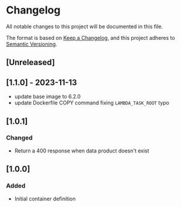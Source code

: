 <!-- markdownlint-disable MD003 -->

# Changelog

All notable changes to this project will be documented in this file.

The format is based on [Keep a Changelog](https://keepachangelog.com/en/1.0.0/),
and this project adheres to [Semantic Versioning](https://semver.org/spec/v2.0.0.html).

## [Unreleased]

## [1.1.0] - 2023-11-13

- update base image to 6.2.0
- update Dockerfile COPY command fixing `LAMBDA_TASK_ROOT` typo

## [1.0.1]

### Changed

- Return a 400 response when data product doesn't exist

## [1.0.0]

### Added

- Initial container definition
